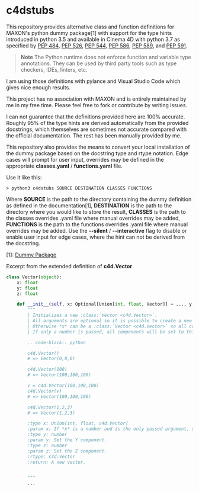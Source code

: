# c4dstubs

This repository provides alternative class and function definitions for MAXON's python dummy package[1] with support for the type hints introduced in python 3.5 and available in Cinema 4D with python 3.7 as specified by [PEP 484](https://www.python.org/dev/peps/pep-0484), [PEP 526](https://www.python.org/dev/peps/pep-0526), [PEP 544](https://www.python.org/dev/peps/pep-0544), [PEP 586](https://www.python.org/dev/peps/pep-0586), [PEP 589](https://www.python.org/dev/peps/pep-0589), and [PEP 591](https://www.python.org/dev/peps/pep-0591).

> **Note** The Python runtime does not enforce function and variable type annotations. They can be used by third party tools such as type checkers, IDEs, linters, etc.

I am using those definitions with pylance and Visual Studio Code which gives nice enough results.

This project has no association with MAXON and is entirely maintained by me in my free time. Please feel free to fork or contribute by writing issues.

I can not guarantee that the definitions provided here are 100% accurate. Roughly 95% of the type hints are derived automatically from the provided docstrings, which themselves are sometimes not accurate compared with the official documentation. The rest has been manually provided by me.

This repository also provides the means to convert your local installation of the dummy package based on the docstring type and rtype notation. Edge cases will prompt for user input, overrides may be defined in the appropriate **classes.yaml** / **functions.yaml** file.

Use it like this:

```
> python3 c4dstubs SOURCE DESTINATION CLASSES FUNCTIONS
```

Where **SOURCE** is the path to the directory containing the dummy definition as defined in the documentation[1], **DESTINATION** is the path to the directory where you would like to store the result, **CLASSES** is the path to the classes overrides .yaml file where manual overrides may be added, **FUNCTIONS** is the path to the functions overrides .yaml file where manual overrides may be added. Use the **--silent** / **--interactive** flag to disable or enable user input for edge cases, where the hint can not be derived from the docstring.

[1]: [Dummy Package](https://developers.maxon.net/docs/Cinema4DPythonSDK/html/manuals/introduction/autocompletion_dummy_package.html)

Excerpt from the extended definition of **c4d.Vector**

```python
class Vector(object):
    x: float
    y: float
    z: float

    def __init__(self, x: Optional[Union[int, float, Vector]] = ..., y: Optional[Union[int, float]] = ..., z: Optional[Union[int, float]] = ...) -> None:
        """
        | Initializes a new :class:`Vector <c4d.Vector>`.
        | All arguments are optional so it is possible to create a new vector without any arguments. All components are simply `0`.
        | Otherwise *x* can be a :class:`Vector <c4d.Vector>` so all components of the passed vector will be copied to the new vector.
        | If only a number is passed, all components will be set to this.

        .. code-block:: python

        c4d.Vector()
        # => Vector(0,0,0)

        c4d.Vector(100)
        # => Vector(100,100,100)

        v = c4d.Vector(100,100,100)
        c4d.Vector(v)
        # => Vector(100,100,100)

        c4d.Vector(1,2,3)
        # => Vector(1,2,3)

        :type x: Union[int, float, c4d.Vector]
        :param x: If *x* is a number and is the only passed argument, set this to all components. If *x* is a vector, clone it. Otherwise set the X component.
        :type y: number
        :param y: Set the Y component.
        :type z: number
        :param z: Set the Z component.
        :rtype: c4d.Vector
        :return: A new vector.


        """
        ...
```